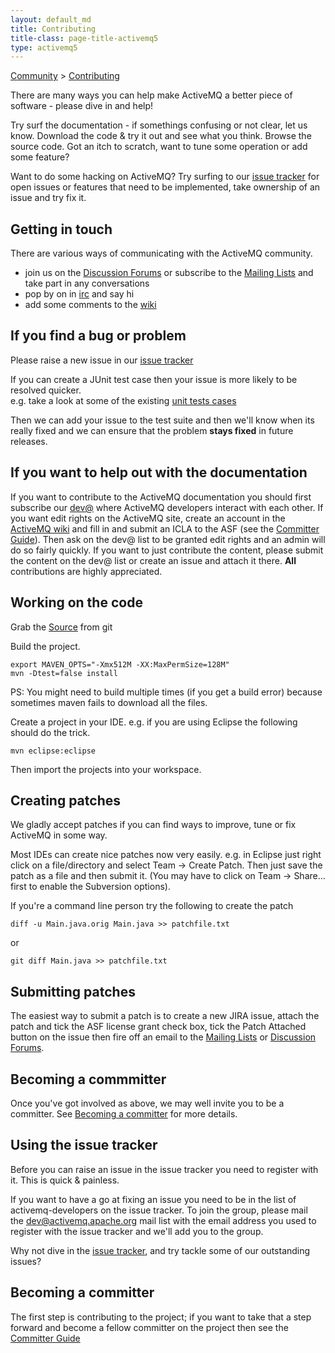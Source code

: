 ```yaml
---
layout: default_md
title: Contributing
title-class: page-title-activemq5
type: activemq5
---
```


[Community](community) > [Contributing](contributing)


There are many ways you can help make ActiveMQ a better piece of software - please dive in and help!

Try surf the documentation - if somethings confusing or not clear, let us know. Download the code & try it out and see what you think. Browse the source code. Got an itch to scratch, want to tune some operation or add some feature?

Want to do some hacking on ActiveMQ? Try surfing to our [issue tracker](http://issues.apache.org/jira/browse/AMQ) for open issues or features that need to be implemented, take ownership of an issue and try fix it.

Getting in touch
----------------

There are various ways of communicating with the ActiveMQ community.

*   join us on the [Discussion Forums](discussion-forums) or subscribe to the [Mailing Lists](mailing-lists) and take part in any conversations
*   pop by on in [irc](irc) and say hi    
*   add some comments to the [wiki](navigation)

If you find a bug or problem
----------------------------

Please raise a new issue in our [issue tracker](https://issues.apache.org/jira/browse/AMQ)

If you can create a JUnit test case then your issue is more likely to be resolved quicker.  
e.g. take a look at some of the existing [unit tests cases](https://git-wip-us.apache.org/repos/asf?p=activemq.git;a=tree;f=activemq-unit-tests/src/test;h=185a655c5200ed30fd2964bc236c18c5bde534c4;hb=refs/heads/master)

Then we can add your issue to the test suite and then we'll know when its really fixed and we can ensure that the problem **stays fixed** in future releases.

If you want to help out with the documentation
----------------------------------------------

If you want to contribute to the ActiveMQ documentation you should first subscribe our [dev@](mailto:dev-subscribe@activemq.apache.org) where ActiveMQ developers interact with each other. If you want edit rights on the ActiveMQ site, create an account in the [ActiveMQ wiki](https://cwiki.apache.org/confluence/display/ACTIVEMQ) and fill in and submit an ICLA to the ASF (see the [Committer Guide](Developers/becoming-a-committer.md)). Then ask on the dev@ list to be granted edit rights and an admin will do so fairly quickly. If you want to just contribute the content, please submit the content on the dev@ list or create an issue and attach it there. **All** contributions are highly appreciated.

Working on the code
-------------------

Grab the [Source](source) from git

Build the project.
```
export MAVEN_OPTS="-Xmx512M -XX:MaxPermSize=128M"
mvn -Dtest=false install
```
PS: You might need to build multiple times (if you get a build error) because sometimes maven fails to download all the files.

Create a project in your IDE. e.g. if you are using Eclipse the following should do the trick.
```
mvn eclipse:eclipse
```
Then import the projects into your workspace.

Creating patches
----------------

We gladly accept patches if you can find ways to improve, tune or fix ActiveMQ in some way.

Most IDEs can create nice patches now very easily. e.g. in Eclipse just right click on a file/directory and select Team -> Create Patch. Then just save the patch as a file and then submit it. (You may have to click on Team -> Share... first to enable the Subversion options).

If you're a command line person try the following to create the patch
```
diff -u Main.java.orig Main.java >> patchfile.txt
```
or
```
git diff Main.java >> patchfile.txt
```

Submitting patches
------------------

The easiest way to submit a patch is to create a new JIRA issue, attach the patch and tick the ASF license grant check box, tick the Patch Attached button on the issue then fire off an email to the [Mailing Lists](Community/mailing-lists.md) or [Discussion Forums](CommunityCommunity/Community/discussion-forums.md).

Becoming a commmitter
---------------------

Once you've got involved as above, we may well invite you to be a committer. See [Becoming a committer](Developers/becoming-a-committer.md) for more details.

Using the issue tracker
-----------------------

Before you can raise an issue in the issue tracker you need to register with it. This is quick & painless.

If you want to have a go at fixing an issue you need to be in the list of activemq-developers on the issue tracker. To join the group, please mail the [dev@activemq.apache.org](mailto:dev@activemq.apache.org) mail list with the email address you used to register with the issue tracker and we'll add you to the group.

Why not dive in the [issue tracker](https://issues.apache.org/jira/browse/AMQ), and try tackle some of our outstanding issues?

Becoming a committer
--------------------

The first step is contributing to the project; if you want to take that a step forward and become a fellow committer on the project then see the [Committer Guide](Developers/becoming-a-committer.md)

